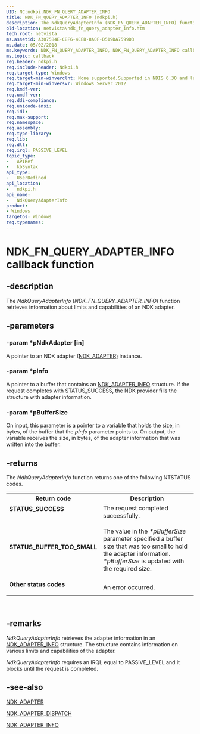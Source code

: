 ```yaml
---
UID: NC:ndkpi.NDK_FN_QUERY_ADAPTER_INFO
title: NDK_FN_QUERY_ADAPTER_INFO (ndkpi.h)
description: The NdkQueryAdapterInfo (NDK_FN_QUERY_ADAPTER_INFO) function retrieves information about limits and capabilities of an NDK adapter.
old-location: netvista\ndk_fn_query_adapter_info.htm
tech.root: netvista
ms.assetid: A307584E-CBF6-4CEB-8A0F-D519DA7599D3
ms.date: 05/02/2018
ms.keywords: NDK_FN_QUERY_ADAPTER_INFO, NDK_FN_QUERY_ADAPTER_INFO callback, NdkQueryAdapterInfo, NdkQueryAdapterInfo callback function [Network Drivers Starting with Windows Vista], ndkpi/NdkQueryAdapterInfo, netvista.ndk_fn_query_adapter_info
ms.topic: callback
req.header: ndkpi.h
req.include-header: Ndkpi.h
req.target-type: Windows
req.target-min-winverclnt: None supported,Supported in NDIS 6.30 and later.
req.target-min-winversvr: Windows Server 2012
req.kmdf-ver: 
req.umdf-ver: 
req.ddi-compliance: 
req.unicode-ansi: 
req.idl: 
req.max-support: 
req.namespace: 
req.assembly: 
req.type-library: 
req.lib: 
req.dll: 
req.irql: PASSIVE_LEVEL
topic_type:
-	APIRef
-	kbSyntax
api_type:
-	UserDefined
api_location:
-	ndkpi.h
api_name:
-	NdkQueryAdapterInfo
product:
- Windows
targetos: Windows
req.typenames: 
---
```


# NDK_FN_QUERY_ADAPTER_INFO callback function


## -description


The <i>NdkQueryAdapterInfo</i> (<i>NDK_FN_QUERY_ADAPTER_INFO</i>) function retrieves information about limits and capabilities of an  NDK adapter.


## -parameters




### -param *pNdkAdapter [in]

A pointer to an NDK adapter (<a href="https://msdn.microsoft.com/7EEFC371-5E6F-4507-BF7F-66A1954C7A1A">NDK_ADAPTER)</a> instance.


### -param *pInfo

A pointer to a buffer that contains an <a href="https://msdn.microsoft.com/library/windows/hardware/hh439851">NDK_ADAPTER_INFO</a> structure. If the request completes with STATUS_SUCCESS, the NDK provider  fills  the structure with adapter information. 


### -param *pBufferSize

On input, this parameter is a pointer to a variable that holds the size, in bytes, of the buffer that the  <i>pInfo</i> parameter  points to. On output, the variable receives the size, in bytes,  of the adapter information that was written into the buffer.



## -returns



The 
     <i>NdkQueryAdapterInfo</i> function returns one of the following NTSTATUS codes.

<table>
<tr>
<th>Return code</th>
<th>Description</th>
</tr>
<tr>
<td width="40%">
<dl>
<dt><b>STATUS_SUCCESS</b></dt>
</dl>
</td>
<td width="60%">
The 	request completed successfully.


</td>
</tr>
<tr>
<td width="40%">
<dl>
<dt><b>STATUS_BUFFER_TOO_SMALL</b></dt>
</dl>
</td>
<td width="60%">

The value in the <i>*pBufferSize</i> parameter specified a buffer size that was too small to hold the adapter information. <i>*pBufferSize</i> is updated with the required size.


</td>
</tr>
<tr>
<td width="40%">
<dl>
<dt><b>Other status codes</b></dt>
</dl>
</td>
<td width="60%">
An error occurred. 

</td>
</tr>
</table>
 




## -remarks



<i>NdkQueryAdapterInfo</i> retrieves the adapter information in an  <a href="https://msdn.microsoft.com/library/windows/hardware/hh439851">NDK_ADAPTER_INFO</a> structure. The structure  contains information on various limits and capabilities of the adapter.

<i>NdkQueryAdapterInfo</i>  requires an IRQL equal to PASSIVE_LEVEL and  it blocks until the request is completed.




## -see-also




<a href="https://msdn.microsoft.com/library/windows/hardware/hh439848">NDK_ADAPTER</a>



<a href="https://msdn.microsoft.com/library/windows/hardware/hh439850">NDK_ADAPTER_DISPATCH</a>



<a href="https://msdn.microsoft.com/library/windows/hardware/hh439851">NDK_ADAPTER_INFO</a>
 

 

